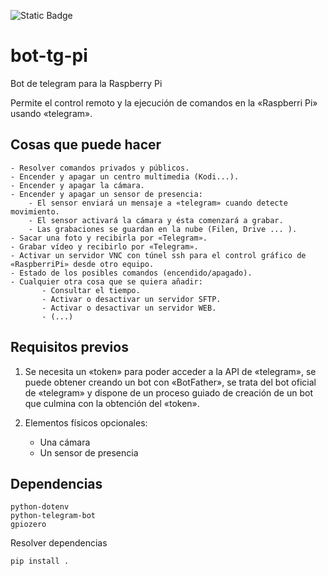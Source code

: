 ![Static Badge](https://img.shields.io/badge/status-En%20desarrollo-brightgreen)
# bot-tg-pi
Bot de telegram para la Raspberry Pi

Permite el control remoto y la ejecución de comandos en la «Raspberri Pi» usando «telegram».

## Cosas que puede hacer
    - Resolver comandos privados y públicos.
    - Encender y apagar un centro multimedia (Kodi...).
    - Encender y apagar la cámara.
    - Encender y apagar un sensor de presencia:
        - El sensor enviará un mensaje a «telegram» cuando detecte movimiento.
        - El sensor activará la cámara y ésta comenzará a grabar.
        - Las grabaciones se guardan en la nube (Filen, Drive ... ).
    - Sacar una foto y recibirla por «Telegram».
    - Grabar vídeo y recibirlo por «Telegram».
    - Activar un servidor VNC con túnel ssh para el control gráfico de «RaspberriPi» desde otro equipo.
    - Estado de los posibles comandos (encendido/apagado).
    - Cualquier otra cosa que se quiera añadir:
           - Consultar el tiempo.
           - Activar o desactivar un servidor SFTP.
           - Activar o desactivar un servidor WEB.
           - (...)         
## Requisitos previos

1) Se necesita un «token» para poder acceder a la API de «telegram», se puede obtener creando un bot con «BotFather», se trata del bot oficial de «telegram» y dispone de un proceso guiado de creación de un bot que culmina con la obtención del «token».

2) Elementos físicos opcionales: 
    - Una cámara 
    - Un sensor de presencia

## Dependencias
    python-dotenv
    python-telegram-bot   
    gpiozero
Resolver dependencias

```
pip install .
```
  
